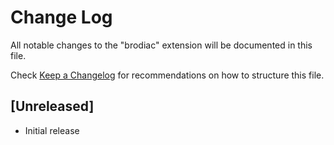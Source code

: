 # Change Log

All notable changes to the "brodiac" extension will be documented in this file.

Check [Keep a Changelog](http://keepachangelog.com/) for recommendations on how to structure this file.

## [Unreleased]

- Initial release
